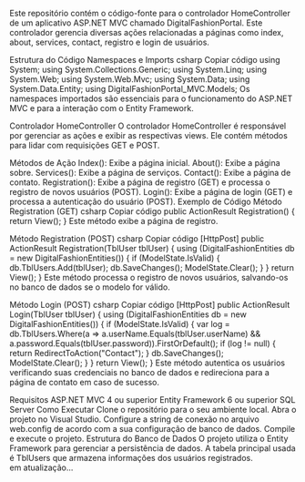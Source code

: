 Este repositório contém o código-fonte para o controlador HomeController de um aplicativo ASP.NET MVC chamado DigitalFashionPortal. Este controlador gerencia diversas ações relacionadas a páginas como index, about, services, contact, registro e login de usuários.

Estrutura do Código
Namespaces e Imports
csharp
Copiar código
using System;
using System.Collections.Generic;
using System.Linq;
using System.Web;
using System.Web.Mvc;
using System.Data;
using System.Data.Entity;
using DigitalFashionPortal_MVC.Models;
Os namespaces importados são essenciais para o funcionamento do ASP.NET MVC e para a interação com o Entity Framework.

Controlador HomeController
O controlador HomeController é responsável por gerenciar as ações e exibir as respectivas views. Ele contém métodos para lidar com requisições GET e POST.

Métodos de Ação
Index(): Exibe a página inicial.
About(): Exibe a página sobre.
Services(): Exibe a página de serviços.
Contact(): Exibe a página de contato.
Registration(): Exibe a página de registro (GET) e processa o registro de novos usuários (POST).
Login(): Exibe a página de login (GET) e processa a autenticação do usuário (POST).
Exemplo de Código
Método Registration (GET)
csharp
Copiar código
public ActionResult Registration()
{
    return View();
}
Este método exibe a página de registro.

Método Registration (POST)
csharp
Copiar código
[HttpPost]
public ActionResult Registration(TblUser tblUser)
{
    using (DigitalFashionEntities db = new DigitalFashionEntities())
    {
        if (ModelState.IsValid)
        {
            db.TblUsers.Add(tblUser);
            db.SaveChanges();
            ModelState.Clear();
        }
    }
    return View();
}
Este método processa o registro de novos usuários, salvando-os no banco de dados se o modelo for válido.

Método Login (POST)
csharp
Copiar código
[HttpPost]
public ActionResult Login(TblUser tblUser)
{
    using (DigitalFashionEntities db = new DigitalFashionEntities())
    {
        if (ModelState.IsValid)
        {
            var log = db.TblUsers.Where(a => a.userName.Equals(tblUser.userName) && a.password.Equals(tblUser.password)).FirstOrDefault();
            if (log != null)
            {
                return RedirectToAction("Contact");
            }
            db.SaveChanges();
            ModelState.Clear();
        }
    }
    return View();
}
Este método autentica os usuários verificando suas credenciais no banco de dados e redireciona para a página de contato em caso de sucesso.

Requisitos
ASP.NET MVC 4 ou superior
Entity Framework 6 ou superior
SQL Server
Como Executar
Clone o repositório para o seu ambiente local.
Abra o projeto no Visual Studio.
Configure a string de conexão no arquivo web.config de acordo com a sua configuração de banco de dados.
Compile e execute o projeto.
Estrutura do Banco de Dados
O projeto utiliza o Entity Framework para gerenciar a persistência de dados. A tabela principal usada é TblUsers que armazena informações dos usuários registrados.    
em atualização...

